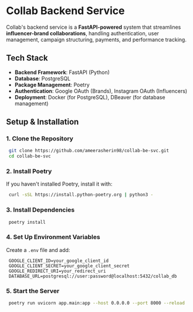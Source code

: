 # Collab Backend Service

Collab's backend service is a **FastAPI-powered** system that streamlines **influencer-brand collaborations**, handling authentication, user management, campaign structuring, payments, and performance tracking.

## **Tech Stack**
- **Backend Framework**: FastAPI (Python)
- **Database**: PostgreSQL
- **Package Management**: Poetry
- **Authentication**: Google OAuth (Brands), Instagram OAuth (Influencers)
- **Deployment**: Docker (for PostgreSQL), DBeaver (for database management)

## **Setup & Installation**

### **1. Clone the Repository**
```bash
 git clone https://github.com/ameerasherin98/collab-be-svc.git
 cd collab-be-svc
```

### **2. Install Poetry**
If you haven't installed Poetry, install it with:
```bash
 curl -sSL https://install.python-poetry.org | python3 -
```

### **3. Install Dependencies**
```bash
 poetry install
```

### **4. Set Up Environment Variables**
Create a `.env` file and add:
```env
 GOOGLE_CLIENT_ID=your_google_client_id
 GOOGLE_CLIENT_SECRET=your_google_client_secret
 GOOGLE_REDIRECT_URI=your_redirect_uri
 DATABASE_URL=postgresql://user:password@localhost:5432/collab_db
```

### **5. Start the Server**
```bash
 poetry run uvicorn app.main:app --host 0.0.0.0 --port 8000 --reload
```
